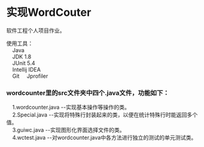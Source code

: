 # 实现WordCouter
软件工程个人项目作业。<br>

使用工具：<br>
&nbsp;&nbsp;&nbsp;&nbsp;Java<br>
&nbsp;&nbsp;&nbsp;&nbsp;JDK 1.8<br>
&nbsp;&nbsp;&nbsp;&nbsp;JUnit 5.4<br>
&nbsp;&nbsp;&nbsp;&nbsp;Intellij IDEA<br>
&nbsp;&nbsp;&nbsp;&nbsp;Git
&nbsp;&nbsp;&nbsp;&nbsp;Jprofiler

### wordcounter里的src文件夹中四个.java文件，功能如下：
&nbsp;&nbsp;&nbsp;&nbsp;1.wordcounter.java  --实现基本操作等操作的类。<br>
&nbsp;&nbsp;&nbsp;&nbsp;2.Special.java  --实现将特殊行封装起来的类，以便在统计特殊行时能返回多个值。<br>
&nbsp;&nbsp;&nbsp;&nbsp;3.guiwc.java  --实现图形化界面选择文件的类。<br>
&nbsp;&nbsp;&nbsp;&nbsp;4.wctest.java --对wordcounter.java中各方法进行独立的测试的单元测试类。<br>
